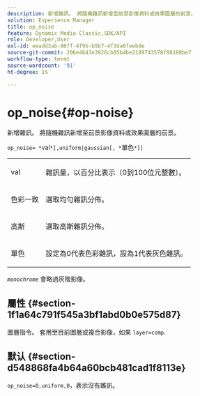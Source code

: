 ```yaml
---
description: 新增雜訊。 將隨機雜訊新增至前景影像資料或效果圖層的前景。
solution: Experience Manager
title: op_noise
feature: Dynamic Media Classic,SDK/API
role: Developer,User
exl-id: eeadd3ab-80ff-4f9b-b5b7-4f3da6feebde
source-git-commit: 206e4643e3926cb85b4be2189743578f88180be7
workflow-type: tm+mt
source-wordcount: '91'
ht-degree: 1%

---
```


# op_noise{#op-noise}

新增雜訊。 將隨機雜訊新增至前景影像資料或效果圖層的前景。

`op_noise= *`val`*[,uniform|gaussian[, *`單色`*]]`

<table id="table_40675464E5824D52BF392ECCE2DDC03C"> 
 <tbody> 
  <tr> 
   <td colname="col1"> <p><span class="codeph"> val</span> </p> </td> 
   <td colname="col2"> <p>雜訊量，以百分比表示（0到100位元整數）。 </p> </td> 
  </tr> 
  <tr> 
   <td colname="col1"> <p><span class="codeph"> 色彩一致</span> </p> </td> 
   <td colname="col2"> <p>選取均勻雜訊分佈。 </p> </td> 
  </tr> 
  <tr> 
   <td colname="col1"> <p><span class="codeph"> 高斯</span> </p> </td> 
   <td colname="col2"> <p>選取高斯雜訊分佈。 </p> </td> 
  </tr> 
  <tr> 
   <td colname="col1"> <p><span class="varname"> 單色</span> </p> </td> 
   <td colname="col2"> <p>設定為0代表色彩雜訊，設為1代表灰色雜訊。 </p> </td> 
  </tr> 
 </tbody> 
</table>

*`monochrome`* 會略過灰階影像。

## 屬性 {#section-1f1a64c791f545a3bf1abd0b0e575d87}

圖層指令。 套用至目前圖層或複合影像，如果 `layer=comp`.

## 默认 {#section-d548868fa4b64a60bcb481cad1f8113e}

`op_noise=0,uniform,0`，表示沒有雜訊。
